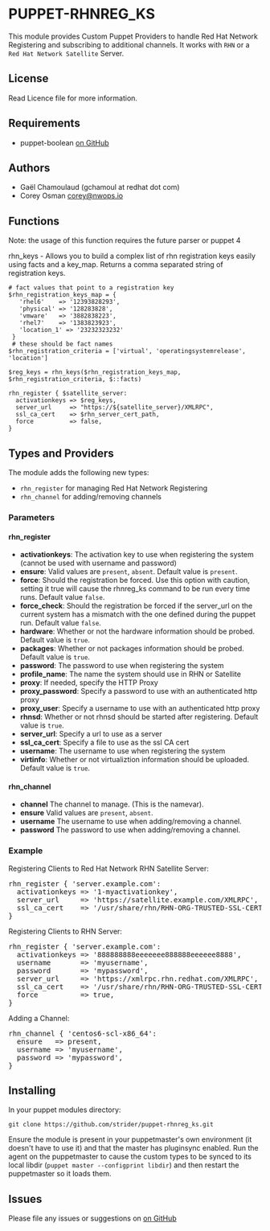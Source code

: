 # PUPPET-RHNREG_KS

This module provides Custom Puppet Providers to handle Red Hat Network
Registering and subscribing to additional channels.
It works with `RHN` or a `Red Hat Network Satellite` Server.

## License

Read Licence file for more information.

## Requirements
* puppet-boolean [on GitHub](https://github.com/adrienthebo/puppet-boolean)

## Authors
* Gaël Chamoulaud (gchamoul at redhat dot com)
* Corey Osman <corey@nwops.io>

## Functions
Note: the usage of this function requires the future parser or puppet 4

rhn_keys - Allows you to build a complex list of rhn registration keys easily
using facts and a key_map.  Returns a comma separated string of registration keys.

```puppet
# fact values that point to a registration key
$rhn_registration_keys_map = {
   'rhel6'    => '12393828293',
   'physical' => '128283828',
   'vmware'   => '3882838223',
   'rhel7'    => '1383823923',
   'location_1' => '23232323232'
 }
 # these should be fact names
$rhn_registration_criteria = ['virtual', 'operatingsystemrelease', 'location']

$reg_keys = rhn_keys($rhn_registration_keys_map, $rhn_registration_criteria, $::facts)

rhn_register { $satellite_server:
  activationkeys => $reg_keys,
  server_url     => "https://${satellite_server}/XMLRPC",
  ssl_ca_cert    => $rhn_server_cert_path,
  force          => false,
}

```

## Types and Providers

The module adds the following new types:

* `rhn_register` for managing Red Hat Network Registering
* `rhn_channel` for adding/removing channels

### Parameters

#### rhn_register

- **activationkeys**: The activation key to use when registering the system (cannot be used with username and password)
- **ensure**: Valid values are `present`, `absent`. Default value is `present`.
- **force**: Should the registration be forced. Use this option with caution, setting it true will cause the rhnreg_ks command to be run every time runs. Default value `false`.
- **force_check**: Should the registration be forced if the server_url on the current system has a mismatch with the one defined during the puppet run. Default value `false`.
- **hardware**: Whether or not the hardware information should be probed. Default value is `true`.
- **packages**: Whether or not packages information should be probed. Default value is `true`.
- **password**: The password to use when registering the system
- **profile_name**: The name the system should use in RHN or Satellite
- **proxy**: If needed, specify the HTTP Proxy
- **proxy_password**: Specify a password to use with an authenticated http proxy
- **proxy_user**: Specify a username to use with an authenticated http proxy
- **rhnsd**: Whether or not rhnsd should be started after registering. Default value is `true`.
- **server_url**: Specify a url to use as a server
- **ssl_ca_cert**: Specify a file to use as the ssl CA cert
- **username**: The username to use when registering the system
- **virtinfo**: Whether or not virtualiztion information should be uploaded. Default value is `true`.

#### rhn_channel

- **channel** The channel to manage. (This is the namevar).
- **ensure** Valid values are `present`, `absent`.
- **username** The username to use when adding/removing a channel.
- **password** The password to use when adding/removing a channel.

### Example

Registering Clients to Red Hat Network RHN Satellite Server:

<pre>
rhn_register { 'server.example.com':
  activationkeys => '1-myactivationkey',
  server_url     => 'https://satellite.example.com/XMLRPC',
  ssl_ca_cert    => '/usr/share/rhn/RHN-ORG-TRUSTED-SSL-CERT',
}
</pre>

Registering Clients to RHN Server:

<pre>
rhn_register { 'server.example.com':
  activationkeys => '888888888eeeeeee888888eeeeee8888',
  username       => 'myusername',
  password       => 'mypassword',
  server_url     => 'https://xmlrpc.rhn.redhat.com/XMLRPC',
  ssl_ca_cert    => '/usr/share/rhn/RHN-ORG-TRUSTED-SSL-CERT',
  force          => true,
}
</pre>

Adding a Channel:

<pre>
rhn_channel { 'centos6-scl-x86_64':
  ensure   => present,
  username => 'myusername',
  password => 'mypassword',
}
</pre>


## Installing

In your puppet modules directory:

    git clone https://github.com/strider/puppet-rhnreg_ks.git

Ensure the module is present in your puppetmaster's own environment (it doesn't
have to use it) and that the master has pluginsync enabled.  Run the agent on
the puppetmaster to cause the custom types to be synced to its local libdir
(`puppet master --configprint libdir`) and then restart the puppetmaster so it
loads them.

## Issues

Please file any issues or suggestions on [on GitHub](https://github.com/strider/puppet-rhnreg_ks/issues)
